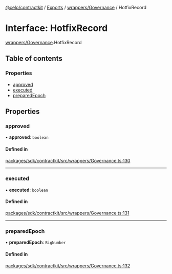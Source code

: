 [@celo/contractkit](../README.md) / [Exports](../modules.md) / [wrappers/Governance](../modules/wrappers_Governance.md) / HotfixRecord

# Interface: HotfixRecord

[wrappers/Governance](../modules/wrappers_Governance.md).HotfixRecord

## Table of contents

### Properties

- [approved](wrappers_Governance.HotfixRecord.md#approved)
- [executed](wrappers_Governance.HotfixRecord.md#executed)
- [preparedEpoch](wrappers_Governance.HotfixRecord.md#preparedepoch)

## Properties

### approved

• **approved**: `boolean`

#### Defined in

[packages/sdk/contractkit/src/wrappers/Governance.ts:130](https://github.com/celo-org/developer-tooling/blob/master/packages/sdk/contractkit/src/wrappers/Governance.ts#L130)

___

### executed

• **executed**: `boolean`

#### Defined in

[packages/sdk/contractkit/src/wrappers/Governance.ts:131](https://github.com/celo-org/developer-tooling/blob/master/packages/sdk/contractkit/src/wrappers/Governance.ts#L131)

___

### preparedEpoch

• **preparedEpoch**: `BigNumber`

#### Defined in

[packages/sdk/contractkit/src/wrappers/Governance.ts:132](https://github.com/celo-org/developer-tooling/blob/master/packages/sdk/contractkit/src/wrappers/Governance.ts#L132)
